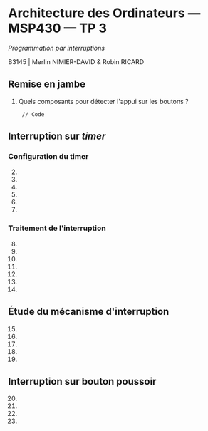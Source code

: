 # Architecture des Ordinateurs — MSP430 — TP 3

_Programmation par interruptions_

B3145 | Merlin NIMIER-DAVID & Robin RICARD

## Remise en jambe

1. Quels composants pour détecter l'appui sur les boutons ?

		// Code
	
## Interruption sur *timer*

### Configuration du timer

2.

3.

4.

5.

6.

7.

### Traitement de l'interruption

8.

9.

10.

11.

12.

13.

14.

## Étude du mécanisme d'interruption

15.

16.

17.

18.

19.

## Interruption sur bouton poussoir

20.

21.

22.

23.